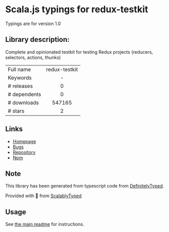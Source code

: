 
# Scala.js typings for redux-testkit

Typings are for version 1.0

## Library description:
Complete and opinionated testkit for testing Redux projects (reducers, selectors, actions, thunks)

|                    |                 |
| ------------------ | :-------------: |
| Full name          | redux-testkit |
| Keywords           | - |
| # releases         | 0 |
| # dependents       | 0 |
| # downloads        | 547165 |
| # stars            | 2 |

## Links
- [Homepage](https://github.com/wix/redux-testkit#readme)
- [Bugs](https://github.com/wix/redux-testkit/issues)
- [Repository](https://github.com/wix/redux-testkit)
- [Npm](https://www.npmjs.com/package/redux-testkit)
    


## Note
This library has been generated from typescript code from [DefinitelyTyped](https://definitelytyped.org).

Provided with :purple_heart: from [ScalablyTyped](https://github.com/oyvindberg/ScalablyTyped)

## Usage
See [the main readme](../../readme.md) for instructions.


